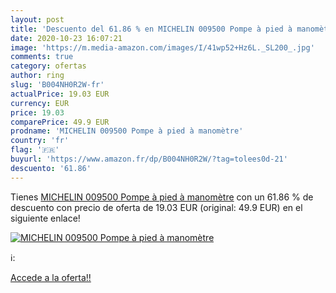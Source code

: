 ```yaml
---
layout: post
title: 'Descuento del 61.86 % en MICHELIN 009500 Pompe à pied à manomètre'
date: 2020-10-23 16:07:21
image: 'https://m.media-amazon.com/images/I/41wp52+Hz6L._SL200_.jpg'
comments: true
category: ofertas
author: ring
slug: 'B004NH0R2W-fr'
actualPrice: 19.03 EUR
currency: EUR
price: 19.03
comparePrice: 49.9 EUR
prodname: 'MICHELIN 009500 Pompe à pied à manomètre'
country: 'fr'
flag: '🇫🇷'
buyurl: 'https://www.amazon.fr/dp/B004NH0R2W/?tag=tolees0d-21'
descuento: '61.86'
---
```


Tienes [MICHELIN 009500 Pompe à pied à manomètre](https://www.amazon.fr/dp/B004NH0R2W/?tag=tolees0d-21) con un 61.86 % de descuento con precio de oferta de 19.03 EUR (original: 49.9 EUR) en el siguiente enlace!

[![MICHELIN 009500 Pompe à pied à manomètre](https://m.media-amazon.com/images/I/41wp52+Hz6L._SL200_.jpg)](https://www.amazon.fr/dp/B004NH0R2W/?tag=tolees0d-21)

ℹ️:


[Accede a la oferta!!](https://www.amazon.fr/dp/B004NH0R2W/?tag=tolees0d-21)
